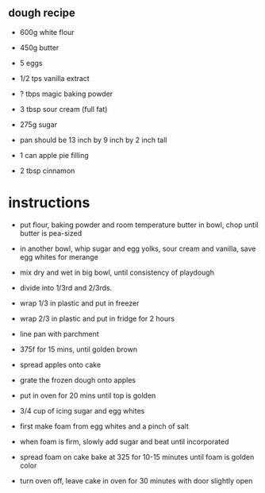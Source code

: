 ## dough recipe

- 600g white flour
- 450g butter
- 5 eggs
- 1/2 tps vanilla extract
- ? tbps magic baking powder
- 3 tbsp sour cream (full fat)
- 275g sugar

- pan should be 13 inch by 9 inch by 2 inch tall

- 1 can apple pie filling
- 2 tbsp cinnamon

# instructions

- put flour, baking powder and room temperature butter in bowl, chop until butter is pea-sized
- in another bowl, whip sugar and egg yolks, sour cream and vanilla, save egg whites for merange
- mix dry and wet in big bowl, until consistency of playdough
- divide into 1/3rd and 2/3rds.
- wrap 1/3 in plastic and put in freezer
- wrap 2/3 in plastic and put in fridge for 2 hours

- line pan with parchment

- 375f for 15 mins, until golden brown
- spread apples onto cake
- grate the frozen dough onto apples
- put in oven for 20 mins until top is golden

- 3/4 cup of icing sugar and egg whites
- first make foam from egg whites and a pinch of salt
- when foam is firm, slowly add sugar and beat until incorporated

- spread foam on cake
bake at 325 for 10-15 minutes until foam is golden color

- turn oven off, leave cake in oven for 30 minutes with door slightly open

